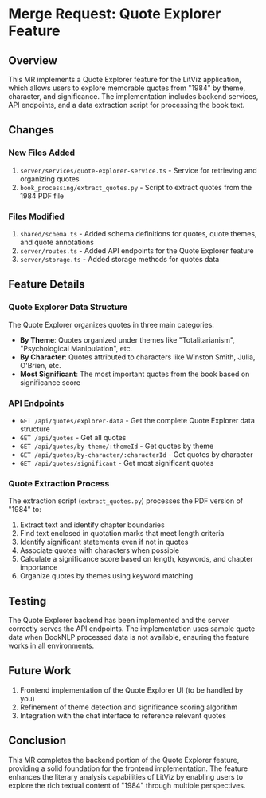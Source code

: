 # Merge Request: Quote Explorer Feature

## Overview
This MR implements a Quote Explorer feature for the LitViz application, which allows users to explore memorable quotes from "1984" by theme, character, and significance. The implementation includes backend services, API endpoints, and a data extraction script for processing the book text.

## Changes

### New Files Added
1. `server/services/quote-explorer-service.ts` - Service for retrieving and organizing quotes
2. `book_processing/extract_quotes.py` - Script to extract quotes from the 1984 PDF file

### Files Modified
1. `shared/schema.ts` - Added schema definitions for quotes, quote themes, and quote annotations
2. `server/routes.ts` - Added API endpoints for the Quote Explorer feature
3. `server/storage.ts` - Added storage methods for quotes data

## Feature Details

### Quote Explorer Data Structure
The Quote Explorer organizes quotes in three main categories:
- **By Theme**: Quotes organized under themes like "Totalitarianism", "Psychological Manipulation", etc.
- **By Character**: Quotes attributed to characters like Winston Smith, Julia, O'Brien, etc.
- **Most Significant**: The most important quotes from the book based on significance score

### API Endpoints
- `GET /api/quotes/explorer-data` - Get the complete Quote Explorer data structure
- `GET /api/quotes` - Get all quotes
- `GET /api/quotes/by-theme/:themeId` - Get quotes by theme
- `GET /api/quotes/by-character/:characterId` - Get quotes by character
- `GET /api/quotes/significant` - Get most significant quotes

### Quote Extraction Process
The extraction script (`extract_quotes.py`) processes the PDF version of "1984" to:
1. Extract text and identify chapter boundaries
2. Find text enclosed in quotation marks that meet length criteria
3. Identify significant statements even if not in quotes
4. Associate quotes with characters when possible
5. Calculate a significance score based on length, keywords, and chapter importance
6. Organize quotes by themes using keyword matching

## Testing
The Quote Explorer backend has been implemented and the server correctly serves the API endpoints. The implementation uses sample quote data when BookNLP processed data is not available, ensuring the feature works in all environments.

## Future Work
1. Frontend implementation of the Quote Explorer UI (to be handled by you)
2. Refinement of theme detection and significance scoring algorithm
3. Integration with the chat interface to reference relevant quotes

## Conclusion
This MR completes the backend portion of the Quote Explorer feature, providing a solid foundation for the frontend implementation. The feature enhances the literary analysis capabilities of LitViz by enabling users to explore the rich textual content of "1984" through multiple perspectives.